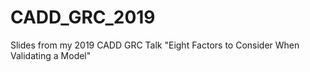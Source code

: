 # CADD_GRC_2019
Slides from my 2019 CADD GRC Talk "Eight Factors to Consider When Validating a Model"
